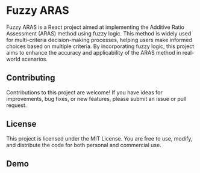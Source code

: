 # Fuzzy ARAS

Fuzzy ARAS is a React project aimed at implementing the Additive Ratio Assessment (ARAS) method using fuzzy logic. This method is widely used for multi-criteria decision-making processes, helping users make informed choices based on multiple criteria. By incorporating fuzzy logic, this project aims to enhance the accuracy and applicability of the ARAS method in real-world scenarios.

## Contributing

Contributions to this project are welcome! If you have ideas for improvements, bug fixes, or new features, please submit an issue or pull request.

## License

This project is licensed under the MIT License. You are free to use, modify, and distribute the code for both personal and commercial use.

## Demo
